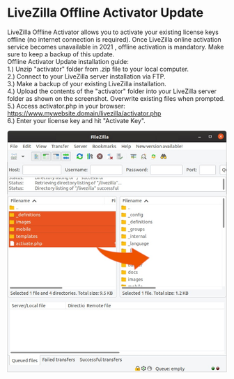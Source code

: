 # LiveZilla Offline Activator Update

LiveZilla Offline Activator allows you to activate your existing license keys offline (no internet connection is required). Once LiveZilla online activation service becomes unavailable in 2021 , offline activation is mandatory. Make sure to keep a backup of this update.  
Offline Activator Update installation guide:  
1.) Unzip "activator" folder from .zip file to your local computer.  
2.) Connect to your LiveZilla server installation via FTP.  
3.) Make a backup of your existing LiveZilla installation.  
4.) Upload the contents of the "activator" folder into your LiveZilla server folder as shown on the screenshot. Overwrite existing files when prompted.  
5.) Access activator.php in your browser: https://www.mywebsite.domain/livezilla/activator.php  
6.) Enter your license key and hit "Activate Key".  

![](https://raw.githubusercontent.com/fivetime/livezilla-activator/master/screenshot/upload-sample.png)
